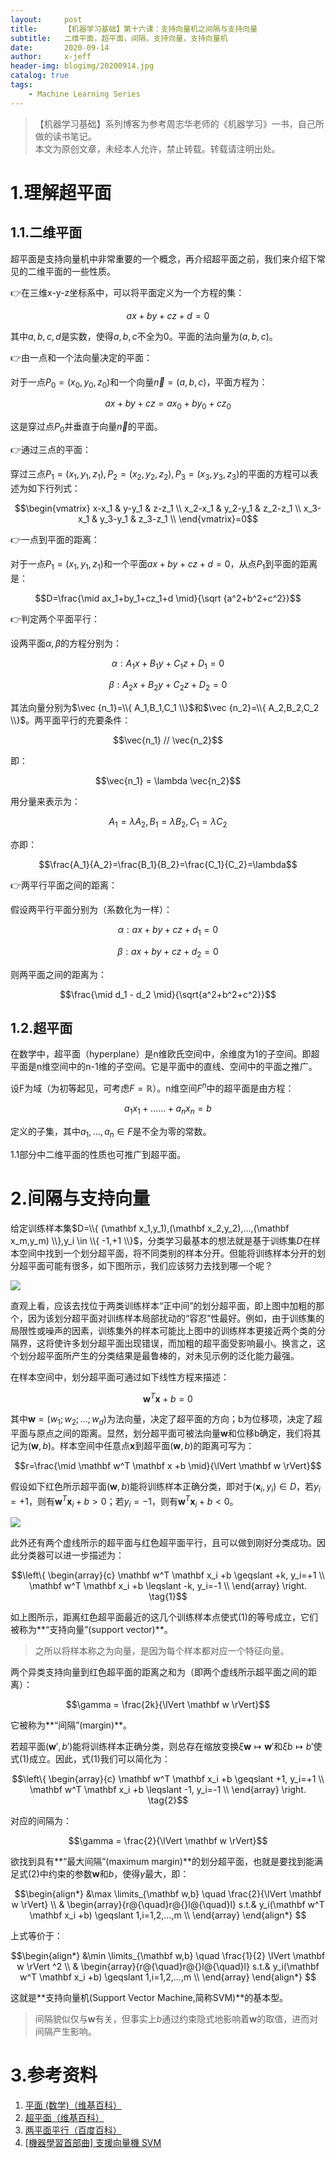 ```yaml
---
layout:     post
title:      【机器学习基础】第十六课：支持向量机之间隔与支持向量
subtitle:   二维平面，超平面，间隔，支持向量，支持向量机
date:       2020-09-14
author:     x-jeff
header-img: blogimg/20200914.jpg
catalog: true
tags:
    - Machine Learning Series
---
```

>【机器学习基础】系列博客为参考周志华老师的《机器学习》一书，自己所做的读书笔记。  
>本文为原创文章，未经本人允许，禁止转载。转载请注明出处。

# 1.理解超平面

## 1.1.二维平面

超平面是支持向量机中非常重要的一个概念，再介绍超平面之前，我们来介绍下常见的二维平面的一些性质。

👉在三维x-y-z坐标系中，可以将平面定义为一个方程的集：

$$ax+by+cz+d=0$$

其中$a,b,c,d$是实数，使得$a,b,c$不全为0。平面的法向量为$(a,b,c)$。

👉由一点和一个法向量决定的平面：

对于一点$P_0=(x_0,y_0,z_0)$和一个向量$\vec n=(a,b,c)$，平面方程为：

$$ax+by+cz=ax_0+by_0+cz_0$$

这是穿过点$P_0$并垂直于向量$\vec n$的平面。

👉通过三点的平面：

穿过三点$P_1=(x_1,y_1,z_1),P_2=(x_2,y_2,z_2),P_3=(x_3,y_3,z_3)$的平面的方程可以表述为如下行列式：

$$\begin{vmatrix} x-x_1 & y-y_1 & z-z_1 \\  x_2-x_1 & y_2-y_1 & z_2-z_1 \\ x_3-x_1 & y_3-y_1 & z_3-z_1 \\ \end{vmatrix}=0$$

👉一点到平面的距离：

对于一点$P_1=(x_1,y_1,z_1)$和一个平面$ax+by+cz+d=0$，从点$P_1$到平面的距离是：

$$D=\frac{\mid ax_1+by_1+cz_1+d \mid}{\sqrt {a^2+b^2+c^2}}$$

👉判定两个平面平行：

设两平面$\alpha,\beta$的方程分别为：

$$\alpha:A_1 x+B_1y+C_1z+D_1=0$$

$$\beta:A_2 x+B_2y+C_2z+D_2=0$$

其法向量分别为$\vec {n_1}=\\{ A_1,B_1,C_1 \\}$和$\vec {n_2}=\\{ A_2,B_2,C_2 \\}$。两平面平行的充要条件：

$$\vec{n_1} // \vec{n_2}$$

即：

$$\vec{n_1} = \lambda \vec{n_2}$$

用分量来表示为：

$$A_1=\lambda A_2,B_1=\lambda B_2,C_1=\lambda C_2$$

亦即：

$$\frac{A_1}{A_2}=\frac{B_1}{B_2}=\frac{C_1}{C_2}=\lambda$$

👉两平行平面之间的距离：

假设两平行平面分别为（系数化为一样）：

$$\alpha : ax+by+cz+d_1=0$$

$$\beta : ax+by+cz+d_2=0$$

则两平面之间的距离为：

$$\frac{\mid d_1 - d_2 \mid}{\sqrt{a^2+b^2+c^2}}$$

## 1.2.超平面

在数学中，超平面（hyperplane）是n维欧氏空间中，余维度为1的子空间。即超平面是n维空间中的n-1维的子空间。它是平面中的直线、空间中的平面之推广。

设F为域（为初等起见，可考虑$F=\mathbb R$）。n维空间$F^n$中的超平面是由方程：

$$a_1x_1 + ...... + a_n x_n=b$$

定义的子集，其中$a_1,...,a_n \in F$是不全为零的常数。

1.1部分中二维平面的性质也可推广到超平面。

# 2.间隔与支持向量

给定训练样本集$D=\\{ (\mathbf x_1,y_1),(\mathbf x_2,y_2),...,(\mathbf x_m,y_m) \\},y_i \in \\{ -1,+1 \\}$，分类学习最基本的想法就是基于训练集$D$在样本空间中找到一个划分超平面，将不同类别的样本分开。但能将训练样本分开的划分超平面可能有很多，如下图所示，我们应该努力去找到哪一个呢？

![](https://xjeffblogimg.oss-cn-beijing.aliyuncs.com/BLOGIMG/BlogImage/MachineLearningSeries/Lesson16/16x1.png)

直观上看，应该去找位于两类训练样本“正中间”的划分超平面，即上图中加粗的那个，因为该划分超平面对训练样本局部扰动的“容忍”性最好。例如，由于训练集的局限性或噪声的因素，训练集外的样本可能比上图中的训练样本更接近两个类的分隔界，这将使许多划分超平面出现错误，而加粗的超平面受影响最小。换言之，这个划分超平面所产生的分类结果是最鲁棒的，对未见示例的泛化能力最强。

在样本空间中，划分超平面可通过如下线性方程来描述：

$$\mathbf w^T \mathbf x +b = 0$$

其中$\mathbf w=(w_1;w_2;...;w_d)$为法向量，决定了超平面的方向；b为位移项，决定了超平面与原点之间的距离。显然，划分超平面可被法向量$\mathbf w$和位移b确定，我们将其记为$(\mathbf w,b)$。样本空间中任意点$\mathbf x$到超平面$(\mathbf w,b)$的距离可写为：

$$r=\frac{\mid \mathbf w^T \mathbf x +b \mid}{\lVert \mathbf w \rVert}$$

假设如下红色所示超平面$(\mathbf w,b)$能将训练样本正确分类，即对于$(\mathbf x_i,y_i) \in D$，若$y_i=+1$，则有$\mathbf w^T \mathbf x_i +b>0$；若$y_i=-1$，则有$\mathbf w^T \mathbf x_i +b<0$。

![](https://xjeffblogimg.oss-cn-beijing.aliyuncs.com/BLOGIMG/BlogImage/MachineLearningSeries/Lesson16/16x2.png)

此外还有两个虚线所示的超平面与红色超平面平行，且可以做到刚好分类成功。因此分类器可以进一步描述为：

$$\left\{ \begin{array}{c} \mathbf w^T \mathbf x_i +b \geqslant +k, y_i=+1 \\ \mathbf w^T \mathbf x_i +b \leqslant -k, y_i=-1 \\ \end{array} \right. \tag{1}$$

如上图所示，距离红色超平面最近的这几个训练样本点使式(1)的等号成立，它们被称为**“支持向量”(support vector)**。

>之所以将样本称之为向量，是因为每个样本都对应一个特征向量。

两个异类支持向量到红色超平面的距离之和为（即两个虚线所示超平面之间的距离）：

$$\gamma = \frac{2k}{\lVert \mathbf w \rVert}$$

它被称为**“间隔”(margin)**。

若超平面$(\mathbf w',b')$能将训练样本正确分类，则总存在缩放变换$\xi \mathbf w \mapsto \mathbf w'$和$\xi b \mapsto b'$使式(1)成立。因此，式(1)我们可以简化为：

$$\left\{ \begin{array}{c} \mathbf w^T \mathbf x_i +b \geqslant +1, y_i=+1 \\ \mathbf w^T \mathbf x_i +b \leqslant -1, y_i=-1 \\ \end{array} \right. \tag{2}$$

对应的间隔为：

$$\gamma = \frac{2}{\lVert \mathbf w \rVert}$$

欲找到具有**“最大间隔”(maximum margin)**的划分超平面，也就是要找到能满足式(2)中约束的参数$\mathbf w$和$b$，使得$\gamma$最大，即：

$$\begin{align*}
&\max \limits_{\mathbf w,b} \quad \frac{2}{\lVert \mathbf w \rVert} \\ & \begin{array}{r@{\quad}r@{}l@{\quad}l} s.t.& y_i(\mathbf w^T \mathbf x_i +b) \geqslant 1,i=1,2,...,m \\ \end{array} \end{align*} $$

上式等价于：

$$\begin{align*}
&\min \limits_{\mathbf w,b} \quad \frac{1}{2} \lVert \mathbf w \rVert ^2 \\ & \begin{array}{r@{\quad}r@{}l@{\quad}l} s.t.& y_i(\mathbf w^T \mathbf x_i +b) \geqslant 1,i=1,2,...,m \\ \end{array} \end{align*} $$

这就是**支持向量机(Support Vector Machine,简称SVM)**的基本型。

>间隔貌似仅与$\mathbf w$有关，但事实上$b$通过约束隐式地影响着$\mathbf w$的取值，进而对间隔产生影响。

# 3.参考资料

1. [平面 (数学)（维基百科）](https://zh.wikipedia.org/wiki/平面_(数学))
2. [超平面（维基百科）](https://zh.wikipedia.org/wiki/%E8%B6%85%E5%B9%B3%E9%9D%A2)
3. [两平面平行（百度百科）](https://baike.baidu.com/item/两平面平行/18876904?fr=aladdin)
4. [[機器學習首部曲] 支援向量機 SVM](https://pyecontech.com/2020/03/24/%E6%A9%9F%E5%99%A8%E5%AD%B8%E7%BF%92%E9%A6%96%E9%83%A8%E6%9B%B2-%E6%94%AF%E6%8F%B4%E5%90%91%E9%87%8F%E6%A9%9F-svm/)